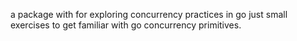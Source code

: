 a package with for exploring concurrency practices in go just 
small exercises to get familiar with go concurrency primitives.